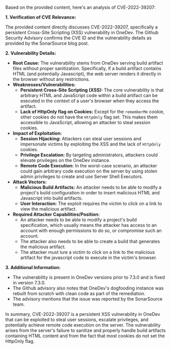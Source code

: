 Based on the provided content, here's an analysis of CVE-2022-39207:

**1. Verification of CVE Relevance:**

The provided content directly discusses CVE-2022-39207, specifically a persistent Cross-Site Scripting (XSS) vulnerability in OneDev. The Github Security Advisory confirms the CVE ID and the vulnerability details as provided by the SonarSource blog post.

**2. Vulnerability Details:**

*   **Root Cause:** The vulnerability stems from OneDev serving build artifact files without proper sanitization. Specifically, if a build artifact contains HTML (and potentially Javascript), the web server renders it directly in the browser without any restrictions.
*   **Weaknesses/Vulnerabilities:**
    *   **Persistent Cross-Site Scripting (XSS):** The core vulnerability is that arbitrary HTML and JavaScript code within a build artifact can be executed in the context of a user's browser when they access the artifact.
    *   **Lack of HttpOnly flag on Cookies:** Except for the `rememberMe` cookie, other cookies do not have the `HttpOnly` flag set. This makes them accessible to JavaScript, allowing an attacker to steal session cookies.
*   **Impact of Exploitation:**
    *   **Session Hijacking:** Attackers can steal user sessions and impersonate victims by exploiting the XSS and the lack of `HttpOnly` cookies.
    *   **Privilege Escalation:** By targeting administrators, attackers could elevate privileges on the OneDev instance.
    *   **Remote Code Execution:** In the worst-case scenario, an attacker could gain arbitrary code execution on the server by using stolen admin privileges to create and use Server Shell Executors.
*   **Attack Vectors:**
    *   **Malicious Build Artifacts:** An attacker needs to be able to modify a project's build configuration in order to insert malicious HTML and Javascript into build artifacts.
    *   **User Interaction:** The exploit requires the victim to click on a link to view the malicious artifact.
*   **Required Attacker Capabilities/Position:**
    *   An attacker needs to be able to modify a project's build specification, which usually means the attacker has access to an account with enough permissions to do so, or compromise such an account.
    *  The attacker also needs to be able to create a build that generates the malicious artifact.
    *   The attacker must lure a victim to click on a link to the malicious artifact for the javascript code to execute in the victim's browser.

**3. Additional Information:**

*   The vulnerability is present in OneDev versions prior to 7.3.0 and is fixed in version 7.3.0.
* The Github advisory also notes that OneDev's dogfooding instance was rebuilt from scratch with clean code as part of the remediation.
* The advisory mentions that the issue was reported by the SonarSource team.

In summary, CVE-2022-39207 is a persistent XSS vulnerability in OneDev that can be exploited to steal user sessions, escalate privileges, and potentially achieve remote code execution on the server. The vulnerability arises from the server's failure to sanitize and properly handle build artifacts containing HTML content and from the fact that most cookies do not set the HttpOnly flag.